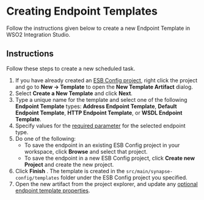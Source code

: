 # Creating Endpoint Templates

Follow the instructions given below to create a new Endpoint Template in WSO2 Integration Studio.

## Instructions
Follow these steps to create a new scheduled task.

1.  If you have already created an [ESB Config project](../../creating-projects/#esb-config-project), right click the project and go to **New → Template** to open the **New Template Artifact** dialog.
2.  Select **Create a New Template** and click **Next**.
3.  Type a unique name for the template and select one of the following **Endpoint Template** types: <b>Address Endpoint Template</b>, <b>Default Endpoint Template</b>, <b>HTTP Endpoint Template</b>, or <b>WSDL Endpoint Template</b>.
4. Specify values for the [required parameter](../../../references/synapse-properties/template-properties/#endpoint-template-properties) for the selected endpoint type.
5.  Do one of the following:  
    -   To save the endpoint in an existing ESB Config project in your workspace, click **Browse** and select that project.
    -   To save the endpoint in a new ESB Config project, click **Create new Project** and create the new project.
6.  Click **Finish** . The template is created in the `src/main/synapse-config/templates` folder under the ESB Config project you specified.
7.  Open the new artifact from the project explorer, and update any [optional endpoint template properties](../../../references/synapse-properties/template-properties/#endpoint-template-properties).
